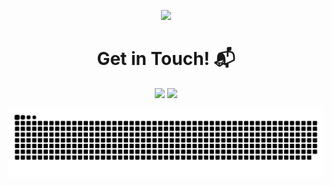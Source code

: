 <p align="center">
  <img src="https://miro.medium.com/max/2048/1*OohqW5DGh9CQS4hLY5FXzA.png" height="230"/>
</p>
<h1 align="center">Get in Touch! 📬</h1>
<p align="center">
<a href= "https://www.linkedin.com/in/betulerdogan/"><img src="https://img.shields.io/badge/linkedin-%230077B5.svg?&style=for-the-badge&logo=linkedin&logoColor=white"/></a>
<a href= "https://twitter.com/hibetul"><img src="https://img.shields.io/badge/Twitter-1DA1F2?style=for-the-badge&logo=twitter&logoColor=white"/></a>
</p>
 

<!--
 [![Top Langs](https://github-readme-stats.vercel.app/api/top-langs/?username=betulerdogan&theme=tokyonight&layout=compact)

  
  <p align="center" >  
  <a href="https://github.com/betulerdogan/github-readme-stats"> 
    
<img  src="https://github-readme-stats.vercel.app/api/top-langs/?username=betulerdogan&theme=tokyonight&layout=compact"/>
  </a>
  </p>
-->
  
  <p align="center">
 <img src="https://github.com/DHANOLA/DHANOLA/raw/output/github-contribution-grid-snake.svg" alt="snake"></center>

<!--
**betulerdogan/betulerdogan** is a ✨ _special_ ✨ repository because its `README.md` (this file) appears on your GitHub profile.

Here are some ideas to get you started:

- 🔭 I’m currently working on ...
- 🌱 I’m currently learning ...
- 👯 I’m looking to collaborate on ...
- 🤔 I’m looking for help with ...
- 💬 Ask me about ...
- 📫 How to reach me: ...
- 😄 Pronouns: ...
- ⚡ Fun fact: ...
-->
